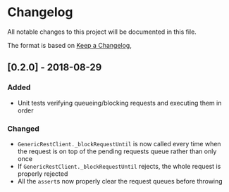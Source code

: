 # Changelog
All notable changes to this project will be documented in this file.

The format is based on [Keep a Changelog](https://keepachangelog.com/en/1.0.0/),

## [0.2.0] - 2018-08-29
### Added
- Unit tests verifying queueing/blocking requests and executing them in order

### Changed
- `GenericRestClient._blockRequestUntil` is now called every time when the request is on top of the pending requests queue rather than only once
- If `GenericRestClient._blockRequestUntil` rejects, the whole request is properly rejected
- All the `assert`s now properly clear the request queues before throwing

